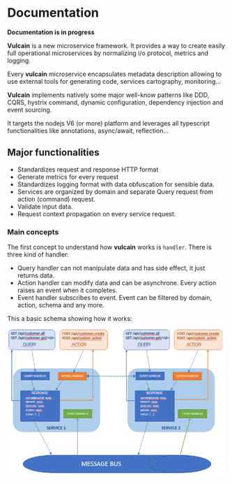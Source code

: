 # Documentation

**Documentation is in progress**

**Vulcain** is a new microservice framework. It provides a way to create easily full operational microservices by normalizing i/o protocol, metrics and logging.

Every **vulcain** microservice encapsulates metadata description allowing to use external tools for generating code, services cartography, monitoring...

**Vulcain** implements natively some major well-know patterns like DDD, CQRS, hystrix command, dynamic configuration, dependency injection and event sourcing.

It targets the nodejs V6 (or more) platform and leverages all typescript functionalities like annotations, async/await, reflection...

## Major functionalities

- Standardizes request and response HTTP format
- Generate metrics for every request
- Standardizes logging format with data obfuscation for sensible data.
- Services are organized by domain and separate Query request from action (command) request.
- Validate input data.
- Request context propagation on every service request.


### Main concepts

The first concept to understand how **vulcain** works is ```handler```. There is three kind of handler:

- Query handler can not manipulate data and has side effect, it just returns data.
- Action handler can modify data and can be asynchrone. Every action raises an event when it completes.
- Event handler subscribes to event. Event can be filtered by domain, action, schema and any more.

This a basic schema showing how it works:

<img src="../images/vulcainjs-schema.png" width="500px">

